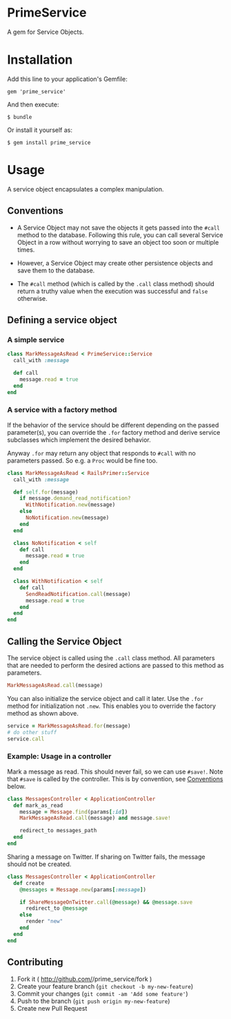 # PrimeService

A gem for Service Objects.




# Installation

Add this line to your application's Gemfile:

    gem 'prime_service'

And then execute:

    $ bundle

Or install it yourself as:

    $ gem install prime_service




# Usage

A service object encapsulates a complex manipulation.



## Conventions

* A Service Object may not save the objects it gets passed into the `#call` method to the database. Following this rule, you can call several Service Object in a row without worrying to save an object too soon or multiple times.

* However, a Service Object may create other persistence objects and save them to the database.

* The `#call` method (which is called by the `.call` class method) should return a truthy value when the execution was successful and `false` otherwise.



## Defining a service object


### A simple service

```ruby
class MarkMessageAsRead < PrimeService::Service
  call_with :message

  def call
    message.read = true
  end
end
```


### A service with a factory method

If the behavior of the service should be different depending on the passed parameter(s), you can override the `.for` factory method and derive service subclasses which implement the desired behavior.

Anyway `.for` may return any object that responds to `#call` with no parameters passed. So e.g. a `Proc` would be fine too.

```ruby
class MarkMessageAsRead < RailsPrimer::Service
  call_with :message

  def self.for(message)
    if message.demand_read_notification?
      WithNotification.new(message)
    else
      NoNotification.new(message)
    end
  end

  class NoNotification < self
    def call
      message.read = true
    end
  end

  class WithNotification < self
    def call
      SendReadNotification.call(message)
      message.read = true
    end
  end
end
```


## Calling the Service Object

The service object is called using the `.call` class method. All parameters that are needed to perform the desired actions are passed to this method as parameters.

```ruby
MarkMessageAsRead.call(message)
```

You can also initialize the service object and call it later. Use the `.for` method for initialization not `.new`. This enables you to override the factory method as shown above.

```ruby
service = MarkMessageAsRead.for(message)
# do other stuff
service.call
```


### Example: Usage in a controller

Mark a message as read. This should never fail, so we can use `#save!`. Note that `#save` is called by the controller. This is by convention, see [Conventions](#conventions) below.

```ruby
class MessagesController < ApplicationController
  def mark_as_read
    message = Message.find(params[:id])
    MarkMessageAsRead.call(message) and message.save!

    redirect_to messages_path
  end
end
```

Sharing a message on Twitter. If sharing on Twitter fails, the message should not be created.

```ruby
class MessagesController < ApplicationController
  def create
    @messages = Message.new(params[:message])

    if ShareMessageOnTwitter.call(@message) && @message.save
      redirect_to @message
    else
      render "new"
    end
  end
end
```



## Contributing

1. Fork it ( http://github.com/<my-github-username>/prime_service/fork )
2. Create your feature branch (`git checkout -b my-new-feature`)
3. Commit your changes (`git commit -am 'Add some feature'`)
4. Push to the branch (`git push origin my-new-feature`)
5. Create new Pull Request
